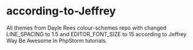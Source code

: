 # according-to-Jeffrey
All themes from Dayle Rees colour-schemes repo with changed LINE_SPACING to 1.5 and EDITOR_FONT_SIZE to 15 according to Jeffrey Way Be Awesome In PhpStorm tutorials.
